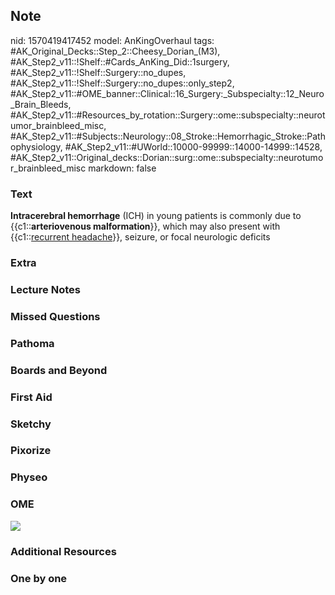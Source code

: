 ## Note
nid: 1570419417452
model: AnKingOverhaul
tags: #AK_Original_Decks::Step_2::Cheesy_Dorian_(M3), #AK_Step2_v11::!Shelf::#Cards_AnKing_Did::1surgery, #AK_Step2_v11::!Shelf::Surgery::no_dupes, #AK_Step2_v11::!Shelf::Surgery::no_dupes::only_step2, #AK_Step2_v11::#OME_banner::Clinical::16_Surgery:_Subspecialty::12_Neuro_Brain_Bleeds, #AK_Step2_v11::#Resources_by_rotation::Surgery::ome::subspecialty::neurotumor_brainbleed_misc, #AK_Step2_v11::#Subjects::Neurology::08_Stroke::Hemorrhagic_Stroke::Pathophysiology, #AK_Step2_v11::#UWorld::10000-99999::14000-14999::14528, #AK_Step2_v11::Original_decks::Dorian::surg::ome::subspecialty::neurotumor_brainbleed_misc
markdown: false

### Text
<b>Intracerebral hemorrhage</b> (ICH) in young patients is commonly
due to {{c1::<b>arteriovenous malformation</b>}}, which may also
present with {{c1::<u>recurrent headache</u>}}, seizure, or focal
neurologic deficits

### Extra


### Lecture Notes


### Missed Questions


### Pathoma


### Boards and Beyond


### First Aid


### Sketchy


### Pixorize


### Physeo


### OME
<div class="ome-widget">
  <a href=
  "https://onlinemeded.org/spa/surgery-subspecialty/neuro-brain-bleeds/acquire?ref=anki">
  <img src="_OME_AnkiFlashcards_Lesson_5.png"></a>
</div>

### Additional Resources


### One by one

